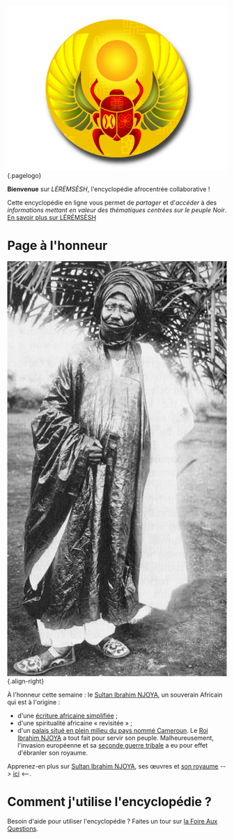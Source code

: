 <!-- TITLE: Page d'acceuil -->

![Logo Leremsesh Com](/uploads/logo/logo_siteWeb.png "Logo de LEREMSESH"){.pagelogo}

**Bienvenue** sur *LÉRÉMSÈSH*, l'encyclopédie afrocentrée collaborative !

Cette encyclopédie en ligne vous permet de *partager* et d'*accéder* à des *informations mettant en valeur des thématiques centrées sur le peuple Noir*.
[En savoir plus sur LÉRÉMSÈSH](/leremsesh/presentation-de-leremsesh)

# Page à l'honneur

![Njoya Of Bamun](/uploads/personnalite/njoya-of-bamun.jpg "Le Roi Ibrahim NJOYA"){.align-right}

À l'honneur cette semaine : le [Sultan Ibrahim NJOYA](/personnalite/homme/noble/souverain/roi/afrique/centre/bamoun/ibrahim-njoya), un souverain Africain qui est à l'origine :
* d'une [écriture africaine simplifiée](/ecriture/shu-mom) ;
* d'une spiritualité africaine « revisitée » ;
* d'un [palais situé en plein milieu du pays nommé Cameroun](/monument/afrique/a-situer/palais-des-sultants-bamouns).
Le [Roi Ibrahim NJOYA](/personnalite/homme/noble/souverain/roi/afrique/centre/bamoun/ibrahim-njoya) a tout fait pour servir son peuple. Malheureusement, l'invasion européenne et sa [seconde guerre tribale](histoire/epoque-moderne/europe/partout/confrontation/seconde-guerre-tribale-europeenne) a eu pour effet d'ébranler son royaume.

Apprenez-en plus sur [Sultan Ibrahim NJOYA](/personnalite/homme/noble/souverain/roi/afrique/centre/bamoun/ibrahim-njoya), ses œuvres et [son royaume](/geographie/royaume/afrique/nord-ouest/bamoun)  --> [ici](/personnalite/homme/noble/souverain/roi/afrique/centre/bamoun/ibrahim-njoya) <--.

# Comment j'utilise l'encyclopédie ?
Besoin d'aide pour utiliser l'encyclopédie ? Faites un tour sur [la Foire Aux Questions](/leremsesh/faq).

